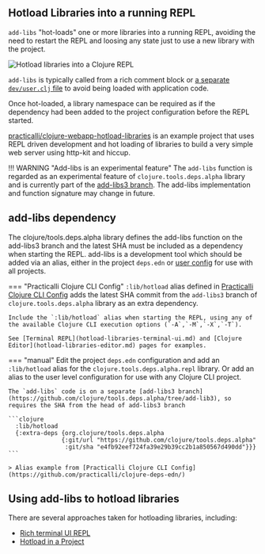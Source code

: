 
## Hotload Libraries into a running REPL

`add-libs` "hot-loads" one or more libraries into a running REPL, avoiding the need to restart the REPL and loosing any state just to use a new library with the project.

![Hotload libraries into a Clojure REPL](https://raw.githubusercontent.com/practicalli/graphic-design/live/clojure/clojure-repl-hotload-libraries.png)

`add-libs` is typically called from a rich comment block or [a separate `dev/user.clj` file](/clojure-cli/projects/configure-repl-startup.md#create-a-devuserclj-file-and-envdev-alias) to avoid being loaded with application code.

Once hot-loaded, a library namespace can be required as if the dependency had been added to the project configuration before the REPL started.

[practicalli/clojure-webapp-hotload-libraries](https://github.com/practicalli/clojure-webapp-hotload-libraries) is an example project that uses REPL driven development and hot loading of libraries to build a very simple web server using http-kit and hiccup.

!!! WARNING "Add-libs is an experimental feature"
    The `add-libs` function is regarded as an experimental feature of `clojure.tools.deps.alpha` library and is currently part of the [add-libs3 branch](https://github.com/clojure/tools.deps.alpha/tree/add-lib3). The add-libs implementation and function signature may change in future.


## add-libs dependency

The clojure/tools.deps.alpha library defines the add-libs function on the add-libs3 branch and the latest SHA must be included as a dependency when starting the REPL.  add-libs is a development tool which should be added via an alias, either in the project `deps.edn` or [user config](/clojure-cli/install/clojure-cli.md#user-configuration-files) for use with all projects.


=== "Practicalli Clojure CLI Config"
    `:lib/hotload` alias defined in [Practicalli Clojure CLI Config](https://github.com/practicalli/clojure-deps-edn/) adds the latest SHA commit from the `add-libs3` branch of `clojure.tools.deps.alpha` library as an extra dependency.

    Include the `:lib/hotload` alias when starting the REPL, using any of the available Clojure CLI execution options (`-A`,`-M`,`-X`,`-T`).

    See [Terminal REPL](hotload-libraries-terminal-ui.md) and [Clojure Editor](hotload-libraries-editor.md) pages for examples.

=== "manual"
    Edit the project `deps.edn` configuration and add an `:lib/hotload` alias for the `clojure.tools.deps.alpha.repl` library.  Or add an alias to the user level configuration for use with any Clojure CLI project.

    The `add-libs` code is on a separate [add-libs3 branch](https://github.com/clojure/tools.deps.alpha/tree/add-lib3), so requires the SHA from the head of add-libs3 branch

    ```clojure
      :lib/hotload
      {:extra-deps {org.clojure/tools.deps.alpha
                   {:git/url "https://github.com/clojure/tools.deps.alpha"
                    :git/sha "e4fb92eef724fa39e29b39cc2b1a850567d490dd"}}}
    ```

    > Alias example from [Practicalli Clojure CLI Config](https://github.com/practicalli/clojure-deps-edn/)


## Using add-libs to hotload libraries

There are several approaches taken for hotloading libraries, including:

* [Rich terminal UI REPL](hotload-libraries-terminal-ui.md)
* [Hotload in a Project](hotload-in-project.md)
